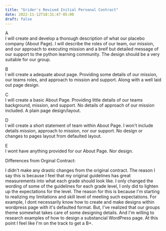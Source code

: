 ```yaml
---
title: "Grider's Revised Initial Personal Contract"
date: 2022-11-12T18:31:47-05:00
draft: false 
---
```

<p>
A <br/>
I will create and develop a thorough description of what our placebo company (About Page). I will describe the roles of our team, our mission, and our approach to executing mission and a breif but detailed message of our support to the python learning community. The design should be a very suitable for our group. 

B <br/>
I will create a adequate about page. Providing some details of our mission, our teams roles, and approach to mission and support. Along with a well laid out page design. 

C <br/>
I will create a basic About Page. Providing little details of our teams background, mission, and support. No details of approach of our mission included. A plain page design/layout.

D <br/>
I will create a short statement of team within About Page. I won't include details mission, approach to mission, nor our support. No design or changes to pages layout from defaulted layout. 

E <br/>
I wont have anything provided for our About Page. Nor design. 
</p>


Differences from Orginal Contract:
 
I didn't make any drastic changes from the original contract. 
The reason I say this is because I feel that my original guidelines has great measurements into what each grade should look like. I only changed the wording of some of the guidelines for each grade level, I only did to lighten up the expectations for the level. The reason for this is because I'm starting to realizing my limitations and skill level of meeting such expectations. For example, I dont necessarily know how to create and make designs within wordpress page with it's defaulted format. But, I've realized that our groups theme somewhat takes care of some designing details. And I'm willing to research examples of how to design a substancial WordPress page. At this point I feel like I'm on the track to get a B+.
